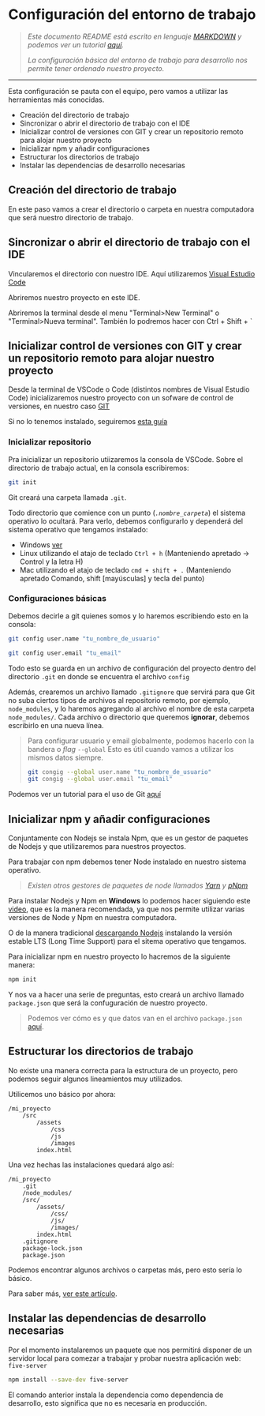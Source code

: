 # Configuración del entorno de trabajo

>*Este documento README está escrito en lenguaje [MARKDOWN](https://www.markdownguide.org/) y podemos ver un tutorial [aquí](https://tutorialmarkdown.com/).*
>  
>*La configuración básica del entorno de trabajo para desarrollo nos permite tener ordenado nuestro proyecto.*

---

Esta configuración se pauta con el equipo, pero vamos a utilizar las herramientas más conocidas.

* Creación del directorio de trabajo
* Sincronizar o abrir el directorio de trabajo con el IDE
* Inicializar control de versiones con GIT y crear un repositorio remoto para alojar nuestro proyecto
* Inicializar npm y añadir configuraciones
* Estructurar los directorios de trabajo
* Instalar las dependencias de desarrollo necesarias

## Creación del directorio de trabajo

En este paso vamos a crear el directorio o carpeta en nuestra computadora que será nuestro directorio de trabajo.

## Sincronizar o abrir el directorio de trabajo con el IDE

Vincularemos el directorio con nuestro IDE. Aquí utilizaremos [Visual Estudio Code](https://code.visualstudio.com/)

Abriremos nuestro proyecto en este IDE.

Abriremos la terminal desde el menu "Terminal>New Terminal" o "Terminal>Nueva terminal". También lo podremos hacer con Ctrl + Shift + `

## Inicializar control de versiones con GIT y crear un repositorio remoto para alojar nuestro proyecto

Desde la terminal de VSCode o Code (distintos nombres de Visual Estudio Code) inicializaremos nuestro proyecto con un sofware de control de versiones, en nuestro caso [GIT](https://git-scm.com/)

Si no lo tenemos instalado, seguiremos [esta guía](https://git-scm.com/book/es/v2/Inicio---Sobre-el-Control-de-Versiones-Instalaci%C3%B3n-de-Git)

### Inicializar repositorio

Pra inicializar un repositorio utiizaremos la consola de VSCode. Sobre el directorio de trabajo actual, en la consola escribiremos:

```bash
git init
```

Git creará una carpeta llamada `.git`.

Todo directorio que comience con un punto (*`.nombre_carpeta`*) el sistema operativo lo ocultará. Para verlo, debemos configurarlo y dependerá del sistema operativo que tengamos instalado:

* Windows [ver](https://support.microsoft.com/es-es/windows/mostrar-archivos-ocultos-0320fe58-0117-fd59-6851-9b7f9840fdb2#:~:text=Selecciona%20el%20bot%C3%B3n%20Inicio%20y,%2C%20a%20continuaci%C3%B3n%2C%20selecciona%20Aceptar.)
* Linux utilizando el atajo de teclado  `Ctrl + h` (Manteniendo apretado -> Control y la letra H)
* Mac utilizando el atajo de teclado `cmd + shift + .` (Manteniendo apretado Comando, shift [mayúsculas] y tecla del punto)

### Configuraciones básicas

Debemos decirle a git quienes somos y lo haremos escribiendo esto en la consola:

```bash
git config user.name "tu_nombre_de_usuario"
```

```bash
git config user.email "tu_email"
```

Todo esto se guarda en un archivo de configuración del proyecto dentro del directorio `.git` en donde se encuentra el archivo `config`

Además, crearemos un archivo llamado `.gitignore` que servirá para que Git no suba ciertos tipos de archivos al repositorio remoto, por ejemplo, `node_modules`, y lo haremos agregando al archivo el nombre de esta carpeta `node_modules/`. Cada archivo o directorio que queremos **ignorar**, debemos escribirlo en una nueva línea.

>Para configurar usuario y email globalmente, podemos hacerlo con la bandera o *flag* `--global`
>Esto es útil cuando vamos a utilizar los mismos datos siempre.
>
>```bash
>git congig --global user.name "tu_nombre_de_usuario"
>git congig --global user.email "tu_email"
>```

Podemos ver un tutorial para el uso de Git [aquí](https://www.atlassian.com/es/git/tutorials/what-is-version-control)

## Inicializar npm y añadir configuraciones

Conjuntamente con Nodejs se instala Npm, que es un gestor de paquetes de Nodejs y que utilizaremos para nuestros proyectos.

Para trabajar con npm debemos tener Node instalado en nuestro sistema operativo.

>*Existen otros gestores de paquetes de node llamados [Yarn](https://yarnpkg.com/) y [pNpm](https://pnpm.io/)*

Para instalar Nodejs y Npm en **Windows** lo podemos hacer siguiendo este [video](https://www.youtube.com/watch?v=Z-Ofqd2yBCc), que es la manera recomendada, ya que nos permite utilizar varias versiones de Node y Npm en nuestra computadora.

O de la manera tradicional [descargando Nodejs](https://nodejs.org/es/download) instalando la versión estable LTS (Long Time Support) para el sitema operativo que tengamos.

Para inicializar npm en nuestro proyecto lo hacremos de la siguiente manera:

```bash
npm init
```

Y nos va a hacer una serie de preguntas, esto creará un archivo llamado `package.json` que será la confuguración de nuestro proyecto.

>Podemos ver cómo es y que datos van en el archivo `package.json` [aquí](https://lenguajejs.com/npm/administracion/package-json/).

## Estructurar los directorios de trabajo

No existe una manera correcta para la estructura de un proyecto, pero podemos seguir algunos lineamientos muy utilizados.

Utilicemos uno básico por ahora:

```text
/mi_proyecto
    /src
        /assets
            /css
            /js
            /images
        index.html
```

Una vez hechas las instalaciones quedará algo así:

```text
/mi_proyecto
    .git
    /node_modules/
    /src/
        /assets/
            /css/
            /js/
            /images/
        index.html
    .gitignore
    package-lock.json
    package.json
```

Podemos encontrar algunos archivos o carpetas más, pero esto sería lo básico.

Para saber más, [ver este artículo](https://lenguajejs.com/npm/administracion/crear-nuevo-proyecto/).

## Instalar las dependencias de desarrollo necesarias

Por el momento instalaremos un paquete que nos permitirá disponer de un servidor local para comezar a trabajar y probar nuestra aplicación web: `five-server`

```bash
npm install --save-dev five-server
```

El comando anterior instala la dependencia como dependencia de desarrollo, esto significa que no es necesaria en producción.
